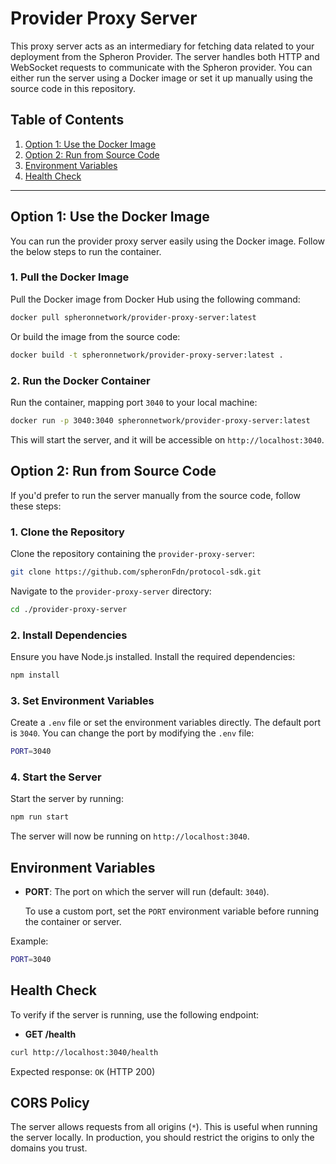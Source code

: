 # Provider Proxy Server

This proxy server acts as an intermediary for fetching data related to your deployment from the Spheron Provider. The server handles both HTTP and WebSocket requests to communicate with the Spheron provider. You can either run the server using a Docker image or set it up manually using the source code in this repository.

## Table of Contents

1.  [Option 1: Use the Docker Image](#option-1-use-the-docker-image)
2.  [Option 2: Run from Source Code](#option-2-run-from-source-code)
3.  [Environment Variables](#environment-variables)
4.  [Health Check](#health-check)

---

## Option 1: Use the Docker Image

You can run the provider proxy server easily using the Docker image. Follow the below steps to run the container.

### 1\. Pull the Docker Image

Pull the Docker image from Docker Hub using the following command:

```bash
docker pull spheronnetwork/provider-proxy-server:latest
```

Or build the image from the source code:

```bash
docker build -t spheronnetwork/provider-proxy-server:latest .
```

### 2\. Run the Docker Container

Run the container, mapping port `3040` to your local machine:

```bash
docker run -p 3040:3040 spheronnetwork/provider-proxy-server:latest
```

This will start the server, and it will be accessible on `http://localhost:3040`.

## Option 2: Run from Source Code

If you'd prefer to run the server manually from the source code, follow these steps:

### 1\. Clone the Repository

Clone the repository containing the `provider-proxy-server`:

```bash
git clone https://github.com/spheronFdn/protocol-sdk.git
```

Navigate to the `provider-proxy-server` directory:

```bash
cd ./provider-proxy-server
```

### 2\. Install Dependencies

Ensure you have Node.js installed. Install the required dependencies:

```bash
npm install
```

### 3\. Set Environment Variables

Create a `.env` file or set the environment variables directly. The default port is `3040`. You can change the port by modifying the `.env` file:

```bash
PORT=3040
```

### 4\. Start the Server

Start the server by running:

```bash
npm run start
```

The server will now be running on `http://localhost:3040`.

## Environment Variables

- **PORT**: The port on which the server will run (default: `3040`).

  To use a custom port, set the `PORT` environment variable before running the container or server.

Example:

```bash
PORT=3040
```

## Health Check

To verify if the server is running, use the following endpoint:

- **GET /health**

```bash
curl http://localhost:3040/health
```

Expected response: `OK` (HTTP 200)

## CORS Policy

The server allows requests from all origins (`*`). This is useful when running the server locally. In production, you should restrict the origins to only the domains you trust.
